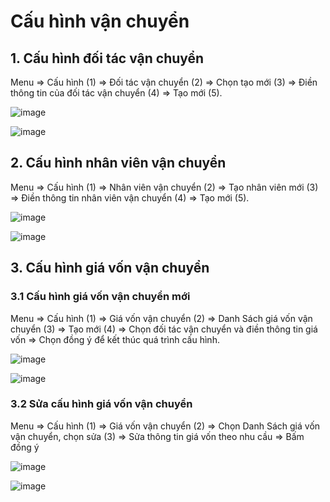 # Cấu hình vận chuyển

## 1. Cấu hình đối tác vận chuyển

Menu => Cấu hình (1) => Đối tác vận chuyển (2) => Chọn tạo mới (3) => Điền thông tin của đối tác vận chuyển (4) => Tạo mới (5).

![image](https://user-images.githubusercontent.com/85599407/184498567-167b1672-8c5c-41e6-adc8-81bf0eee54b1.png)

![image](https://user-images.githubusercontent.com/85599407/184498791-43f9bd13-b4aa-4cc1-976a-8c99603e24aa.png)

## 2. Cấu hình nhân viên vận chuyển

Menu => Cấu hình (1) => Nhân viên vận chuyển (2) => Tạo nhân viên mới (3) => Điền thông tin nhân viên vận chuyển (4) => Tạo mới (5).

![image](https://user-images.githubusercontent.com/85599407/184498868-c54defe8-caa3-4da8-a62f-554ac5a4b1f9.png)

![image](https://user-images.githubusercontent.com/85599407/184498968-f434b3fe-150b-4250-aed5-1d211a591bec.png)

## 3. Cấu hình giá vốn vận chuyển
### 3.1 Cấu hình giá vốn vận chuyển mới

Menu => Cấu hình (1) => Giá vốn vận chuyển (2) => Danh Sách giá vốn vận chuyển (3) => Tạo mới (4) => Chọn đối tác vận chuyển và điền thông tin giá vốn => Chọn đồng ý để kết thúc quá trình cấu hình.

![image](https://user-images.githubusercontent.com/85599407/184499059-edd8fcb5-919e-4982-9492-00d4c40710c2.png)

![image](https://user-images.githubusercontent.com/85599407/184499187-72f1fa57-e7e9-4d47-ae46-6efd297d235a.png)

### 3.2 Sửa cấu hình giá vốn vận chuyển

Menu => Cấu hình (1) => Giá vốn vận chuyển (2) => Chọn Danh Sách giá vốn vận chuyển, chọn sửa (3) => Sửa thông tin giá vốn theo nhu cầu => Bấm đồng ý

![image](https://user-images.githubusercontent.com/85599407/184499278-46b7064e-eb45-4ccb-b4b2-2c0d45b76082.png)

![image](https://user-images.githubusercontent.com/85599407/184499338-271e9f2f-725a-4ac0-a474-a9ef96b27009.png)


